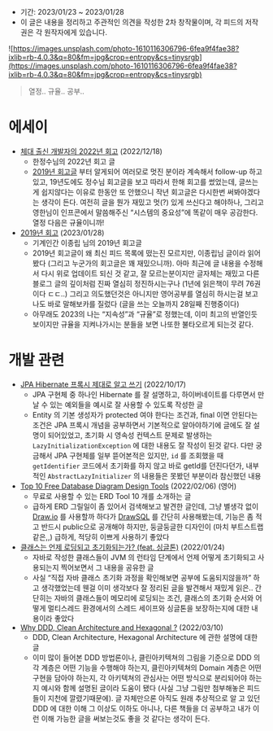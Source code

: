 - 기간: 2023/01/23 ~ 2023/01/28
- 이 글은 내용을 정리하고 주관적인 의견을 작성한 2차 창작물이며, 각 피드의 저작권은 각 원작자에게 있습니다.

![https://images.unsplash.com/photo-1610116306796-6fea9f4fae38?ixlib=rb-4.0.3&q=80&fm=jpg&crop=entropy&cs=tinysrgb](https://images.unsplash.com/photo-1610116306796-6fea9f4fae38?ixlib=rb-4.0.3&q=80&fm=jpg&crop=entropy&cs=tinysrgb)

> 열정.. 규율.. 공부..
> 

# 에세이

- [체대 출신 개발자의 2022년 회고](https://ryan-han.com/post/memoirs/memoirs2022/) (2022/12/18)
    - 한정수님의 2022년 회고 글
    - [2019년 회고글](https://ryan-han.com/post/memoirs/memoirs2019/) 부터 알게되어 여러모로 멋진 분이라 계속해서 follow-up 하고있고, 19년도에도 정수님 회고글을 보고 따라서 한해 회고를 썼었는데, 글쓰는게 쉽지않다는 이유로 한동안 또 안했으니 작년 회고글은 다시한번 써봐야겠다는 생각이 든다. 여전히 글을 뭔가 재밌고 멋(?) 있게 쓰신다고 해야하나, 그리고 영한님이 인프콘에서 말씀해주신 “시스템의 중요성”에 똑같이 매우 공감한다. 열정 다음은 규율이니까!
- [2019년 회고](https://johngrib.github.io/wiki/review/2019/?url=https://johngrib.github.io/wiki/review/2019/) (2023/01/28)
    - 기계인간 이종립 님의 2019년 회고글
    - 2019년 회고글이 왜 최신 피드 목록에 떴는진 모르지만, 이종립님 글이라 읽어봤다 (그리고 누군가의 회고글은 꽤 재밌으니까). 아마 최근에 글 내용을 수정해서 다시 위로 업데이트 되신 것 같고, 잘 모르는분이지만 글자체는 재밌고 다른 블로그 글의 깊이처럼 진짜 열심히 정진하시는구나 (1년에 읽은책이 무려 76권이다 ㄷㄷ..) 그리고 의도했던것은 아니지만 영어공부를 열심히 하시는걸 보고 나도 바로 말해보카를 질렀다 (글을 쓰는 오늘까지 28일째 진행중이다)
    - 아무래도 2023의 나는 “지속성”과 “규율”로 정했는데, 이미 최고의 반열인듯 보이지만 규율을 지켜나가시는 분들을 보면 나또한 불타오르게 되는것 같다.

# 개발 관련

- [JPA Hibernate 프록시 제대로 알고 쓰기](https://tecoble.techcourse.co.kr/post/2022-10-17-jpa-hibernate-proxy/) (2022/10/17)
    - JPA 구현체 중 하나인 Hibernate 를 잘 설명하고, 하이버네이트를 다루면서 만날 수 있는 예외들을 예시로 잘 사용할 수 있도록 작성한 글
    - Entity 의 기본 생성자가 protected 여야 한다는 조건과, final 이면 안된다는 조건은 JPA 프록시 개념을 공부하면서 기본적으로 알아야하기에 글에도 잘 설명이 되어있었고, 초기화 시 영속성 컨텍스트 문제로 발생하는 `LazyInitializationException` 에 대한 내용도 잘 작성이 된것 같다. 다만 궁금해서 JPA 구현체를 일부 뜯어본적은 있지만, `id` 를 조회했을 때 `getIdentifier` 코드에서 초기화를 하지 않고 바로 getId를 던진다던가, 내부적인 `AbstractLazyInitializer` 의 내용들은 못봤던 부분이라 참신했던 내용
- [Top 10 Free Database Diagram Design Tools](https://www.holistics.io/blog/top-5-free-database-diagram-design-tools/) (2022/02/06) (영어)
    - 무료로 사용할 수 있는 ERD Tool 10 개를 소개하는 글
    - 급하게 ERD 그릴일이 좀 있어서 검색해보고 발견한 글인데, 그냥 별생각 없이 [Draw.io](https://www.draw.io/) 를 사용할까 하다가 [DrawSQL](https://drawsql.app/) 를 간단히 사용해봤는데, 기능은 좀 적고 반드시 public으로 공개해야 하지만, 둥글둥글한 디자인이 (마치 부트스트랩같은,,) 급하게, 적당히 이쁘게 사용하기 좋았다
- [클래스는 언제 로딩되고 초기화되는가? (feat. 싱글톤)](https://velog.io/@skyepodium/%ED%81%B4%EB%9E%98%EC%8A%A4%EB%8A%94-%EC%96%B8%EC%A0%9C-%EB%A1%9C%EB%94%A9%EB%90%98%EA%B3%A0-%EC%B4%88%EA%B8%B0%ED%99%94%EB%90%98%EB%8A%94%EA%B0%80) (2022/01/24)
    - 자바로 작성한 클래스들이 JVM 의 런타임 단계에서 언제 어떻게 초기화되고 사용되는지 찍어보면서 그 내용을 공유한 글
    - 사실 “직접 자바 클래스 초기화 과정을 확인해보면 공부에 도움되지않을까” 하고 생각했었는데 웬걸 이미 생각보다 잘 정리된 글을 발견해서 재밌게 읽은.. 간단히는 자바의 클래스들이 메모리에 로딩되는 조건, 클래스의 초기화 순서와 어떻게 멀티스레드 환경에서의 스레드 세이프와 싱글톤을 보장하는지에 대한 내용이라 좋았다
- [Why DDD, Clean Architecture and Hexagonal ?](https://dataportal.kr/74) (2022/03/10)
    - DDD, Clean Architecture, Hexagonal Architecture 에 관한 설명에 대한 글
    - 이미 많이 들어본 DDD 방법론이나, 클린아키텍쳐의 그림을 기준으로 DDD 의 각 계층은 어떤 기능을 수행해야 하는지, 클린아키텍쳐의 Domain 계층은 어떤 구현을 담아야 하는지, 각 아키텍쳐의 관심사는 어떤 방식으로 분리되어야 하는지 예시와 함께 설명된 글이라 도움이 됐다 (사실 그냥 그림만 첨부해놓은 피드들이 지천에 깔렸기때문에). 글 자체만으론 아직도 원래 추상적으로 알 고 있던 DDD 에 대한 이해 그 이상도 이하도 아니나, 다른 책들을 더 공부하고 내가 이런 이해 가능한 글을 써보는것도 좋을 것 같다는 생각이 든다.
